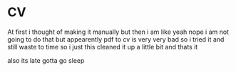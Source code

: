 # CV

At first i thought of making it manually but then i am like yeah nope i am not going to do that but appearently pdf to cv is very very bad so i tried it and still waste to time so i just this cleaned it up a little bit and thats it 

also its late gotta go sleep